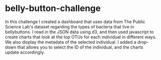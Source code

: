 # belly-button-challenge

In this challenge I created a dashboard that uses data from The Public Science Lab's dataset regarding the types of bacteria that live in bellybuttons. I read in the JSON data using d3, and then used javascript to create charts that look at the top OTUs for each individual in different ways. We also display the metadata of the selected individual. I added a drop-down that allows you to select the ID of the individual, and the charts update accordingly.


